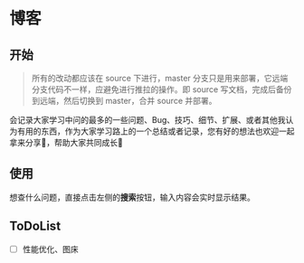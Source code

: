 # 博客

## 开始

> 所有的改动都应该在 source 下进行，master 分支只是用来部署，它远端分支代码不一样，应避免进行推拉的操作。即 source 写文档，完成后备份到远端，然后切换到 master，合并 source 并部署。

会记录大家学习中问的最多的一些问题、Bug、技巧、细节、扩展、或者其他我认为有用的东西，作为大家学习路上的一个总结或者记录，您有好的想法也欢迎一起拿来分享🤝，帮助大家共同成长💖

## 使用

想查什么问题，直接点击左侧的**搜索**按钮，输入内容会实时显示结果。

## ToDoList

- [ ] 性能优化、图床